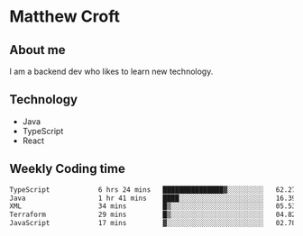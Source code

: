 # Matthew Croft

## About me
I am a backend dev who likes to learn new technology. 

## Technology
- Java
- TypeScript
- React

## Weekly Coding time
<!--START_SECTION:waka-->

```txt
TypeScript            6 hrs 24 mins   ███████████████▓░░░░░░░░░   62.27 %
Java                  1 hr 41 mins    ████░░░░░░░░░░░░░░░░░░░░░   16.39 %
XML                   34 mins         █▒░░░░░░░░░░░░░░░░░░░░░░░   05.53 %
Terraform             29 mins         █▒░░░░░░░░░░░░░░░░░░░░░░░   04.82 %
JavaScript            17 mins         ▓░░░░░░░░░░░░░░░░░░░░░░░░   02.78 %
```

<!--END_SECTION:waka-->
